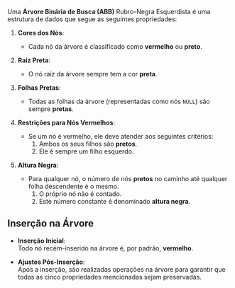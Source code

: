 
Uma **Árvore Binária de Busca (ABB)** Rubro-Negra Esquerdista é uma estrutura de dados que segue as seguintes propriedades:  

1. **Cores dos Nós**:  
   - Cada nó da árvore é classificado como **vermelho** ou **preto**.  

2. **Raiz Preta**:  
   - O nó raiz da árvore sempre tem a cor **preta**.  

3. **Folhas Pretas**:  
   - Todas as folhas da árvore (representadas como nós `NULL`) são sempre **pretas**.  

4. **Restrições para Nós Vermelhos**:  
   - Se um nó é vermelho, ele deve atender aos seguintes critérios:  
     1. Ambos os seus filhos são **pretos**.  
     2. Ele é sempre um filho esquerdo.  

5. **Altura Negra**:  
   - Para qualquer nó, o número de nós **pretos** no caminho até qualquer folha descendente é o mesmo.  
     1. O próprio nó não é contado.  
     2. Este número constante é denominado **altura negra**.

## Inserção na Árvore

- **Inserção Inicial**:  
  Todo nó recém-inserido na árvore é, por padrão, **vermelho**.  

- **Ajustes Pós-Inserção**:  
  Após a inserção, são realizadas operações na árvore para garantir que todas as cinco propriedades mencionadas sejam preservadas.  
